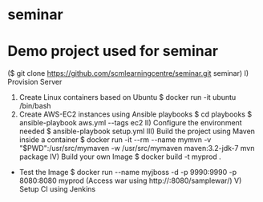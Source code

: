 # seminar
Demo project used for seminar
=============================
($ git clone https://github.com/scmlearningcentre/seminar.git seminar)
I) Provision Server
  1. Create Linux containers based on Ubuntu 
     $ docker run -it ubuntu /bin/bash
  2. Create AWS-EC2 instances using Ansible playbooks
     $ cd playbooks
     $ ansible-playbook aws.yml --tags ec2
II) Configure the environment needed
   $ ansible-playbook setup.yml
III) Build the project using Maven inside a container
   $ docker run -it --rm --name mymvn -v "$PWD":/usr/src/mymaven -w /usr/src/mymaven maven:3.2-jdk-7 mvn package
IV) Build your own Image
   $ docker build -t myprod .
   - Test the Image
     $ docker run --name myjboss -d -p 9990:9990 -p 8080:8080 myprod
       (Access war using http://<hostmachine>:8080/samplewar/)
V) Setup CI using Jenkins
